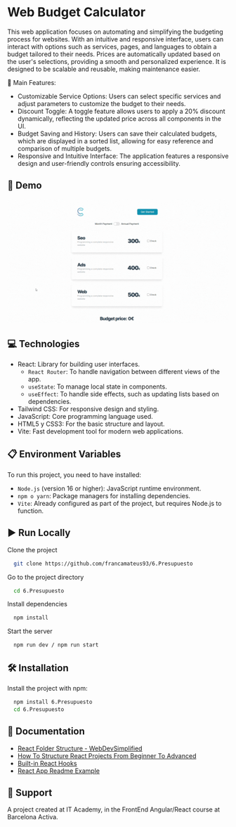 # Web Budget Calculator

This web application focuses on automating and simplifying the budgeting process for websites. With an intuitive and responsive interface, users can interact with options such as services, pages, and languages to obtain a budget tailored to their needs. Prices are automatically updated based on the user's selections, providing a smooth and personalized experience. It is designed to be scalable and reusable, making maintenance easier.

📄 Main Features:

- Customizable Service Options: Users can select specific services and adjust parameters to customize the budget to their needs.
- Discount Toggle: A toggle feature allows users to apply a 20% discount dynamically, reflecting the updated price across all components in the UI.
- Budget Saving and History: Users can save their calculated budgets, which are displayed in a sorted list, allowing for easy reference and comparison of multiple budgets.
- Responsive and Intuitive Interface: The application features a responsive design and user-friendly controls ensuring accessibility.

## 🎥 Demo

![Calculator](./public/Calculator-video.gif)

## 💻 Technologies

- React: Library for building user interfaces.
  - `React Router`: To handle navigation between different views of the app.
  - `useState`: To manage local state in components.
  - `useEffect`: To handle side effects, such as updating lists based on dependencies.
- Tailwind CSS: For responsive design and styling.
- JavaScript: Core programming language used.
- HTML5 y CSS3: For the basic structure and layout.
- Vite: Fast development tool for modern web applications.

## 📋 Environment Variables

To run this project, you need to have installed:

- `Node.js` (version 16 or higher): JavaScript runtime environment.
- `npm o yarn`: Package managers for installing dependencies.
- `Vite`: Already configured as part of the project, but requires Node.js to function.

## ▶️ Run Locally

Clone the project

```bash
  git clone https://github.com/francamateus93/6.Presupuesto
```

Go to the project directory

```bash
  cd 6.Presupuesto
```

Install dependencies

```bash
  npm install
```

Start the server

```bash
  npm run dev / npm run start
```

## 🛠️ Installation

Install the project with npm:

```bash
  npm install 6.Presupuesto
  cd 6.Presupuesto
```

## 📘 Documentation

- [React Folder Structure - WebDevSimplified ](https://github.com/WebDevSimplified/react-folder-structure/tree/main)
- [How To Structure React Projects From Beginner To Advanced](https://blog.webdevsimplified.com/2022-07/react-folder-structure/)
- [Built-in React Hooks](https://react.dev/reference/react/hooks)
- [React App Readme Example](https://www.restack.io/p/guide-to-developing-ai-applications-answer-react-app-readme-example)

## 🤝 Support

A project created at IT Academy, in the FrontEnd Angular/React course at Barcelona Activa.
